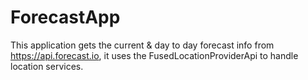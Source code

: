 # ForecastApp
This application gets the current &amp; day to day forecast info from https://api.forecast.io, it uses the FusedLocationProviderApi to handle location services.
